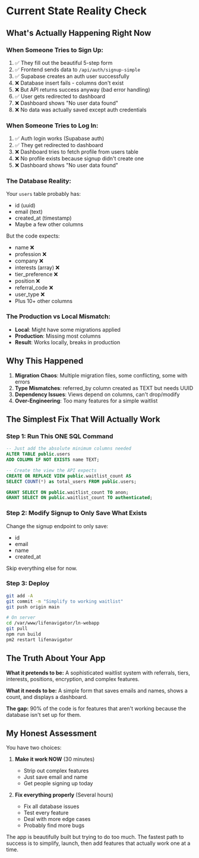 # Current State Reality Check

## What's Actually Happening Right Now

### When Someone Tries to Sign Up:
1. ✅ They fill out the beautiful 5-step form
2. ✅ Frontend sends data to `/api/auth/signup-simple`
3. ✅ Supabase creates an auth user successfully
4. ❌ Database insert fails - columns don't exist
5. ❌ But API returns success anyway (bad error handling)
6. ✅ User gets redirected to dashboard
7. ❌ Dashboard shows "No user data found"
8. ❌ No data was actually saved except auth credentials

### When Someone Tries to Log In:
1. ✅ Auth login works (Supabase auth)
2. ✅ They get redirected to dashboard
3. ❌ Dashboard tries to fetch profile from users table
4. ❌ No profile exists because signup didn't create one
5. ❌ Dashboard shows "No user data found"

### The Database Reality:
Your `users` table probably has:
- id (uuid)
- email (text)
- created_at (timestamp)
- Maybe a few other columns

But the code expects:
- name ❌
- profession ❌
- company ❌
- interests (array) ❌
- tier_preference ❌
- position ❌
- referral_code ❌
- user_type ❌
- Plus 10+ other columns

### The Production vs Local Mismatch:
- **Local**: Might have some migrations applied
- **Production**: Missing most columns
- **Result**: Works locally, breaks in production

## Why This Happened

1. **Migration Chaos**: Multiple migration files, some conflicting, some with errors
2. **Type Mismatches**: referred_by column created as TEXT but needs UUID
3. **Dependency Issues**: Views depend on columns, can't drop/modify
4. **Over-Engineering**: Too many features for a simple waitlist

## The Simplest Fix That Will Actually Work

### Step 1: Run This ONE SQL Command
```sql
-- Just add the absolute minimum columns needed
ALTER TABLE public.users 
ADD COLUMN IF NOT EXISTS name TEXT;

-- Create the view the API expects
CREATE OR REPLACE VIEW public.waitlist_count AS
SELECT COUNT(*) as total_users FROM public.users;

GRANT SELECT ON public.waitlist_count TO anon;
GRANT SELECT ON public.waitlist_count TO authenticated;
```

### Step 2: Modify Signup to Only Save What Exists
Change the signup endpoint to only save:
- id
- email  
- name
- created_at

Skip everything else for now.

### Step 3: Deploy
```bash
git add -A
git commit -m "Simplify to working waitlist"
git push origin main

# On server
cd /var/www/lifenavigator/ln-webapp
git pull
npm run build
pm2 restart lifenavigator
```

## The Truth About Your App

**What it pretends to be:** A sophisticated waitlist system with referrals, tiers, interests, positions, encryption, and complex features.

**What it needs to be:** A simple form that saves emails and names, shows a count, and displays a dashboard.

**The gap:** 90% of the code is for features that aren't working because the database isn't set up for them.

## My Honest Assessment

You have two choices:

1. **Make it work NOW** (30 minutes)
   - Strip out complex features
   - Just save email and name
   - Get people signing up today

2. **Fix everything properly** (Several hours)
   - Fix all database issues
   - Test every feature
   - Deal with more edge cases
   - Probably find more bugs

The app is beautifully built but trying to do too much. The fastest path to success is to simplify, launch, then add features that actually work one at a time.